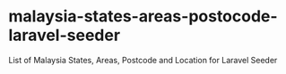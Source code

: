 # malaysia-states-areas-postocode-laravel-seeder
List of Malaysia States, Areas, Postcode and Location for Laravel Seeder
